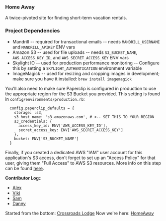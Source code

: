 ### Home Away

A twice-pivoted site for finding short-term vacation rentals.

### Project Dependencies

* Mandrill -- required for transactional emails -- needs `MANDRILL_USERNAME` and `MANDRILL_APIKEY` ENV vars
* Amazon S3 -- used for file uploads -- needs `S3_BUCKET_NAME`, `AWS_ACCESS_KEY_ID`, and `AWS_SECRET_ACCESS_KEY` ENV vars
* Skylight IO -- used for production performance monitoring -- Configure this by setting a `SKYLIGHT_AUTHENTICATION` environment variable
* ImageMagick -- used for resizing and cropping images in development; make sure you have it installed: `brew install imagemagick`

You'll also need to make sure Paperclip is configured in production to use
the appropriate region for the S3 Bucket you provided. This setting is found
in `config/environments/production.rb`:

```
  config.paperclip_defaults = {
    storage: :s3,
    s3_host_name: 's3.amazonaws.com', # <-- SET THIS TO YOUR REGION
    s3_credentials: {
      access_key_id: ENV['AWS_ACCESS_KEY_ID'],
      secret_access_key: ENV['AWS_SECRET_ACCESS_KEY']
    },
    bucket: ENV['S3_BUCKET_NAME']
  }
```

Finally, if you created a dedicated AWS "IAM" user account for this application's
S3 access, don't forget to set up an "Access Policy" for that user, giving them
"Full Access" to AWS S3 resources. More info on this step can be found [here](http://rexstjohn.com/how-to-solve-access-denied-with-heroku-paperclip-s3-ror/).

**Contributor Log:**:
* [Alex](https://github.com/dalexj)
* [Viki](https://github.com/VikiAnn)
* [Sam](https://github.com/skuhlmann)
* [Danny](https://github.com/dglunz)

Started from the bottom: [Crossroads Lodge](https://crossroads-lodge.herokuapp.com/)
Now we're here: [HomeAway](http://home-away.herokuapp.com/)